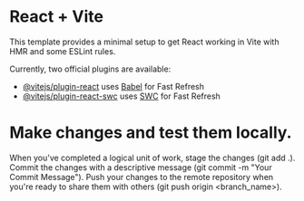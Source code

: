 # React + Vite

This template provides a minimal setup to get React working in Vite with HMR and some ESLint rules.



Currently, two official plugins are available:

- [@vitejs/plugin-react](https://github.com/vitejs/vite-plugin-react/blob/main/packages/plugin-react/README.md) uses [Babel](https://babeljs.io/) for Fast Refresh
- [@vitejs/plugin-react-swc](https://github.com/vitejs/vite-plugin-react-swc) uses [SWC](https://swc.rs/) for Fast Refresh

# Make changes and test them locally.
When you've completed a logical unit of work, stage the changes (git add .).
Commit the changes with a descriptive message (git commit -m "Your Commit Message").
Push your changes to the remote repository when you're ready to share them with others (git push origin <branch_name>).
